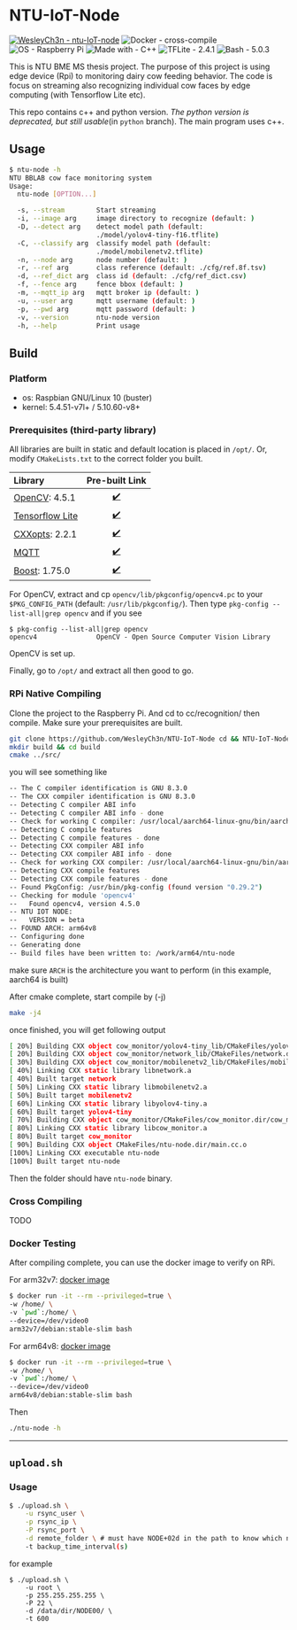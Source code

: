 # NTU-IoT-Node

[![WesleyCh3n - ntu-IoT-node](https://img.shields.io/badge/WesleyCh3n-NTU--IoT--Node-2ea44f?style=for-the-badge&logo=github)](https://github.com/WesleyCh3n/NTU-IoT-Node) 
![Docker - cross-compile](https://img.shields.io/badge/Docker-cross--compile-informational?style=for-the-badge&logo=docker)
![OS - Raspberry Pi](https://img.shields.io/badge/OS-Raspberry_Pi-blue?style=for-the-badge&logo=Raspberry+Pi) 
![Made with - C++](https://img.shields.io/badge/Made_with-C%2B%2B17-informational?style=for-the-badge&logo=C%2B%2B) 
![TFLite - 2.4.1](https://img.shields.io/badge/TFLite-2.4.1-informational?style=for-the-badge&logo=Tensorflow)
![Bash - 5.0.3](https://img.shields.io/badge/Bash-5.0.3-informational?style=for-the-badge&logo=gnu-bash)


This is NTU BME MS thesis project. The purpose of this project is using edge
device (Rpi) to monitoring dairy cow feeding behavior. The code is focus on
streaming also recognizing individual cow faces by edge computing (with
Tensorflow Lite etc).

This repo contains c++ and python version. *The python version is deprecated, but still
usable*(in `python` branch). The main program uses c++.

## Usage

```bash
$ ntu-node -h
NTU BBLAB cow face monitoring system
Usage:
  ntu-node [OPTION...]

  -s, --stream        Start streaming
  -i, --image arg     image directory to recognize (default: )
  -D, --detect arg    detect model path (default:
                      ./model/yolov4-tiny-f16.tflite)
  -C, --classify arg  classify model path (default:
                      ./model/mobilenetv2.tflite)
  -n, --node arg      node number (default: )
  -r, --ref arg       class reference (default: ./cfg/ref.8f.tsv)
  -d, --ref_dict arg  class id (default: ./cfg/ref_dict.csv)
  -f, --fence arg     fence bbox (default: )
  -m, --mqtt_ip arg   mqtt broker ip (default: )
  -u, --user arg      mqtt username (default: )
  -p, --pwd arg       mqtt password (default: )
  -v, --version       ntu-node version
  -h, --help          Print usage
```

## Build

### Platform

- os: Raspbian GNU/Linux 10 (buster)
- kernel: 5.4.51-v7l+ / 5.10.60-v8+

### Prerequisites (third-party library)

All libraries are built in static and default location is placed in `/opt/`. Or, modify
`CMakeLists.txt` to the correct folder you built.


| Library                                          |                                      Pre-built Link                                      |
|:------------------------------------------------ |:----------------------------------------------------------------------------------------:|
| [OpenCV](https://bit.ly/2Y8KyJK): 4.5.1          | [✔️](https://drive.google.com/file/d/1-HfoQ7DWhVF3rPNbOTsw3kopCuwh7h2H/view?usp=sharing) |
| [Tensorflow Lite](https://bit.ly/3ytc6Wu)        | [✔️](https://drive.google.com/file/d/1RcNIygC6bi8E5EsYmM1a2YKjioC5iFZE/view?usp=sharing) |
| [CXXopts](https://bit.ly/3sU28MO): 2.2.1         | [✔️](https://drive.google.com/file/d/1VU4EA80AE_xNnJDVePAJEUNmqPtHWcps/view?usp=sharing) |
| [MQTT](https://github.com/eclipse/paho.mqtt.cpp) | [✔️](https://drive.google.com/file/d/1BOVi3j5v8offJPDaFkm6jIUpn9Gw38va/view?usp=sharing) |
| [Boost](https://bit.ly/2UX4A8J): 1.75.0          | [✔️](https://drive.google.com/file/d/1IJhaDof-paWjeXAZWeOmyLD-co-j-6Vs/view?usp=sharing) |

For OpenCV, extract and cp `opencv/lib/pkgconfig/opencv4.pc` to your `$PKG_CONFIG_PATH` (default: `/usr/lib/pkgconfig/`). Then type `pkg-config --list-all|grep opencv` and if you see

```bash=!
$ pkg-config --list-all|grep opencv
opencv4               OpenCV - Open Source Computer Vision Library
```
OpenCV is set up.

Finally, go to `/opt/` and extract all then good to go.

### RPi Native Compiling

Clone the project to the Raspberry Pi. And cd to cc/recognition/ then compile.
Make sure your prerequisites are built.
```bash
git clone https://github.com/WesleyCh3n/NTU-IoT-Node cd && NTU-IoT-Node
mkdir build && cd build
cmake ../src/
```
you will see something like
```bash
-- The C compiler identification is GNU 8.3.0
-- The CXX compiler identification is GNU 8.3.0
-- Detecting C compiler ABI info
-- Detecting C compiler ABI info - done
-- Check for working C compiler: /usr/local/aarch64-linux-gnu/bin/aarch64-linux-gnu-gcc - skipped
-- Detecting C compile features
-- Detecting C compile features - done
-- Detecting CXX compiler ABI info
-- Detecting CXX compiler ABI info - done
-- Check for working CXX compiler: /usr/local/aarch64-linux-gnu/bin/aarch64-linux-gnu-g++ - skipped
-- Detecting CXX compile features
-- Detecting CXX compile features - done
-- Found PkgConfig: /usr/bin/pkg-config (found version "0.29.2")
-- Checking for module 'opencv4'
--   Found opencv4, version 4.5.0
-- NTU IOT NODE:
--   VERSION = beta
-- FOUND ARCH: arm64v8
-- Configuring done
-- Generating done
-- Build files have been written to: /work/arm64/ntu-node
```
make sure `ARCH` is the architecture you want to perform (in this example, aarch64 is built)

After cmake complete, start compile by (-j<number of thread>)

```bash
make -j4
```
once finished, you will get following output
```bash
[ 20%] Building CXX object cow_monitor/yolov4-tiny_lib/CMakeFiles/yolov4-tiny.dir/yolov4-tiny.cc.o
[ 20%] Building CXX object cow_monitor/network_lib/CMakeFiles/network.dir/network.cc.o
[ 30%] Building CXX object cow_monitor/mobilenetv2_lib/CMakeFiles/mobilenetv2.dir/mobilenetv2.cc.o
[ 40%] Linking CXX static library libnetwork.a
[ 40%] Built target network
[ 50%] Linking CXX static library libmobilenetv2.a
[ 50%] Built target mobilenetv2
[ 60%] Linking CXX static library libyolov4-tiny.a
[ 60%] Built target yolov4-tiny
[ 70%] Building CXX object cow_monitor/CMakeFiles/cow_monitor.dir/cow_monitor.cpp.o
[ 80%] Linking CXX static library libcow_monitor.a
[ 80%] Built target cow_monitor
[ 90%] Building CXX object CMakeFiles/ntu-node.dir/main.cc.o
[100%] Linking CXX executable ntu-node
[100%] Built target ntu-node
```

Then the folder should have `ntu-node` binary.

### Cross Compiling

TODO

### Docker Testing

After compiling complete, you can use the docker image to verify on RPi.

For arm32v7: [docker image](https://hub.docker.com/layers/arm32v7/debian/stable-slim/images/sha256-7bb9de2067f4e4e3e2377070e180a05d33a0bc4289c66b9e71504063cf18da15?context=explore) 
```bash
$ docker run -it --rm --privileged=true \
-w /home/ \
-v `pwd`:/home/ \
--device=/dev/video0
arm32v7/debian:stable-slim bash
```

For arm64v8: [docker image](https://hub.docker.com/layers/arm64v8/debian/stable-slim/images/sha256-051adf1212e6a3ba39a13a02afd690a81e6422461b81042c35c74ae9cc8ed272?context=explore) 
```bash
$ docker run -it --rm --privileged=true \
-w /home/ \
-v `pwd`:/home/ \
--device=/dev/video0
arm64v8/debian:stable-slim bash
```

Then
```bash
./ntu-node -h
```

---
## `upload.sh`

### Usage

```bash
$ ./upload.sh \
    -u rsync_user \
    -p rsync_ip \
    -P rsync_port \
    -d remote_folder \ # must have NODE+02d in the path to know which node is it
    -t backup_time_interval(s)
```

for example
```
$ ./upload.sh \
    -u root \
    -p 255.255.255.255 \
    -P 22 \
    -d /data/dir/NODE00/ \
    -t 600
```
